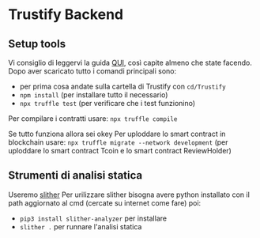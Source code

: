 # Trustify Backend

## Setup tools

Vi consiglio di leggervi la guida [QUI](https://docs.openzeppelin.com/learn/developing-smart-contracts), così capite almeno che state facendo.
Dopo aver scaricato tutto i comandi principali sono:

- per prima cosa andate sulla cartella di Trustify con `cd/Trustify`
- `npm install` (per installare tutto il necessario)
- `npx truffle test` (per verificare che i test funzionino)

Per compilare i contratti usare:
`npx truffle compile`

Se tutto funziona allora sei okey
Per uploddare lo smart contract in blockchain usare:
`npx truffle migrate --network development` (per uploddare lo smart contract Tcoin e lo smart contract ReviewHolder)

## Strumenti di analisi statica
Useremo [slither](https://github.com/crytic/slither)
Per urilizzare slither bisogna avere python installato con il path aggiornato al cmd (cercate su internet come fare) poi:
- `pip3 install slither-analyzer` per installare
- `slither .` per runnare l'analisi statica
